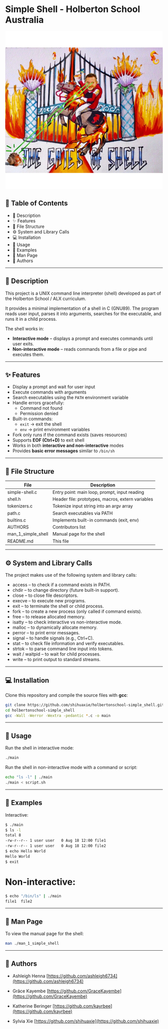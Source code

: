 # Simple Shell - Holberton School Australia
![Simple Shell](./shell.jpeg)
## 📖 Table of Contents

- 📝 Description  
- ✨ Features  
- 📂 File Structure  
- ⚙️ System and Library Calls  
- 💻 Installation  
- 🚀 Usage  
- 🎯 Examples  
- 📖 Man Page  
- 👥 Authors  

---

## 📝 Description
This project is a UNIX command line interpreter (shell) developed as part of the Holberton School / ALX curriculum.  

It provides a minimal implementation of a shell in C (GNU89). The program reads user input, parses it into arguments, searches for the executable, and runs it in a child process.

The shell works in:  
- **Interactive mode** – displays a prompt and executes commands until user exits.  
- **Non-interactive mode** – reads commands from a file or pipe and executes them.  

---

## ✨ Features

- Display a prompt and wait for user input  
- Execute commands with arguments  
- Search executables using the `PATH` environment variable  
- Handle errors gracefully:  
  - Command not found  
  - Permission denied  
- Built-in commands:  
  - `exit` → exit the shell  
  - `env` → print environment variables  
- Fork only runs if the command exists (saves resources)  
- Supports **EOF (Ctrl+D)** to exit shell  
- Works in both **interactive and non-interactive** modes  
- Provides **basic error messages** similar to `/bin/sh`  

---

## 📂 File Structure

| File | Description                                      |
|-----------|---------------------------------------------|
|simple-shell.c     |Entry point: main loop, prompt, input reading
|shell.h	|Header file: prototypes, macros, extern variables
|tokenizers.c	|Tokenize input string into an argv array
|path.c	    |Search executables via PATH
|builtins.c	|Implements built-in commands (exit, env)
|AUTHORS	|Contributors list
|man_1_simple_shell	|Manual page for the shell
|README.md|	This file

---

## ⚙️ System and Library Calls

The project makes use of the following system and library calls:

- access – to check if a command exists in PATH.
- chdir – to change directory (future built-in support).
- close – to close file descriptors.
- execve – to execute new programs.
- exit – to terminate the shell or child process.
- fork – to create a new process (only called if command exists).
- free – to release allocated memory.
- isatty – to check interactive vs non-interactive mode.
- malloc – to dynamically allocate memory.
- perror – to print error messages.
- signal – to handle signals (e.g., Ctrl+C).
- stat – to check file information and verify executables.
- strtok – to parse command line input into tokens.
- wait / waitpid – to wait for child processes.
- write – to print output to standard streams.

---

## 💻 Installation

Clone this repository and compile the source files with **gcc**:
```bash
git clone https://github.com/shihuaxie/holbertonschool-simple_shell.git
cd holbertonschool-simple_shell
gcc -Wall -Werror -Wextra -pedantic *.c -o main
```

---

## 🚀 Usage

Run the shell in interactive mode:
```bash
./main
```
Run the shell in non-interactive mode with a command or script:
```bash
echo "ls -l" | ./main
./main < script.sh
```

---

## 🎯 Examples

Interactive:
```bash
$ ./main
$ ls -l
total 8
-rw-r--r-- 1 user user   0 Aug 18 12:00 file1
-rw-r--r-- 1 user user   0 Aug 18 12:00 file2
$ echo Hello World
Hello World
$ exit
```
# Non-interactive:
```bash
$ echo "/bin/ls" | ./main
file1  file2
```

---

## 📖 Man Page

To view the manual page for the shell:
```bash
man ./man_1_simple_shell
```

---

## 👥 Authors
- Ashleigh Henna [https://github.com/ashleigh6734](https://github.com/ashleigh6734)

- Grâce Kayembe [https://github.com/GraceKayembe](https://github.com/GraceKayembe)

- Katherine Beringer [https://github.com/kayrbee](https://github.com/kayrbee)

- Sylvia Xie [https://github.com/shihuaxie](https://github.com/shihuaxie)

